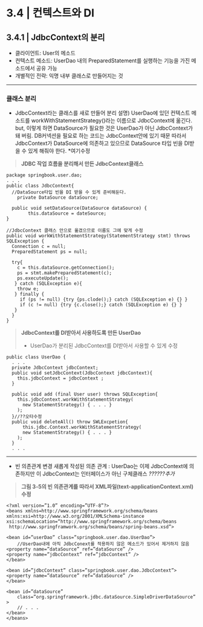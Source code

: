 # 3.4 | 컨텍스트와 DI
## 3.4.1 | JdbcContext의 분리
* 클라이언트: User의 메소드
* 컨텍스트 메소드: UserDao 내의 PreparedStatement를 실행하는 기능을 가진 메소드에서 공유 가능
* 개별적인 전략: 익명 내부 클래스로 만들어지는 것

* * *
### 클래스 분리
* JdbcContext라는 클래스를 새로 만들어 분리
설명) UserDao에 있던 컨텍스트 메소드를 workWithStatementStrategy()라는 이름으로 JdbcContext에 옮긴다. but, 이렇게 하면 DataSource가 필요한 것은 UserDao가 아닌 JdbcContext가 돼 버림. DB커넥션을 필요로 하는 코드는 JdbcContext안에 있기 때문
따라서 JdbcContext가 DataSource에 의존하고 있으므로 DataSource 타입 빈을 DI받을 수 있게 해줘야 한다.
*여기수정

> **JDBC 작업 흐름을 분리해서 만든 JdbcContext클래스**
```
package springbook.user.dao;
. . .
public class JdbcContext{
  //DataSource타입 빈을 DI 받을 수 있게 준비해둔다.
	private DataSource dataSource; 
	
  public void setDataSource(DataSource dataSource) {
		this.dataSource = dateSource;
}

//JdbcContext 클래스 안으로 옮겼으므로 이름도 그에 맞게 수정
public void workWithStatementStrategy(StatementStrategy stmt) throws SQLException {
  Connection c = null;
  PreparedStatement ps = null;
  
  try{
    c = this.dataSource.getConnection();
    ps = stmt.makePreparedStatement(c);
    ps.executeUpdate();
   } catch (SQLException e){
    throw e;
   } finally {
     if (ps != null) {try {ps.clode();} catch (SQLException e) {} }
     if (c != null) {try {c.close();} catch (SQLException e) {} }
   }
  }
}
```
> **JdbcContext를 DI받아서 사용하도록 만든 UserDao**
> * UserDao가 분리된 JdbcContext를 DI받아서 사용할 수 있게 수정
```
public class UserDao {
  . . .
  private JdbcContext jdbcContext;
  public void setJdbcContext(JdbcContext jdbcContext){
    this.jdbcContext = jdbcContext ;
  }
	
  public void add (final User user) throws SQLException{
    this.jdbcContext.workWithStatementStrategy(
      new StatementStrategy() { . . . }
    );
  }//??오타수정
  public void deleteAll() throw SWLExcpetion{
	  this.jdbc.Context.workWithStatementStrategy(
      new StatementStrategy() { . . . }
    );
  }
  . . .
```

* * *
* 빈 의존관계 변경
새롭게 작성된 의존 관계 : UserDao는 이제 JdbcContext에 의존하지만 이 JdbcContext는 인터페이스가 아닌 구체클래스
*??????추가*
> **그림 3-5의 빈 의존관계를 따라서 XML파일(text-applicationContext.xml) 수정**
```
<?xml version=”1.0” encoding=”UTF-8”?>
<beans xmlns=http://www.springframework.org/schema/beans
xmlns:xsi=http://www.w3.org/2001/XMLSchema-instance
xsi:schemaLocation=“http://www.springframework.org/schema/beans
 http://www.springframwork.org/schema/beans/spring-beans.xsd”>

<bean id=”userDao” class=”springbook.user.dao.UserDao”>
	//UserDao내에 아직 JdbcConext를 적용하지 않은 메소드가 있어서 제거하지 않음
<property name=”dataSource” ref=”dataSource” />
<property name=”jdbcContext” ref=”jdbcContext” />
</bean>

<bean id=”jdbcContext” class=”springbook.user.dao.JdbcContext”>
<property name=”dataSource” ref=”dataSource” />
</bean>

<bean id=”dataSource”
	class=”org.springframework.jdbc.dataSource.SimpleDriverDataSource” >
	// . . .
</bean>
</beans>
```
